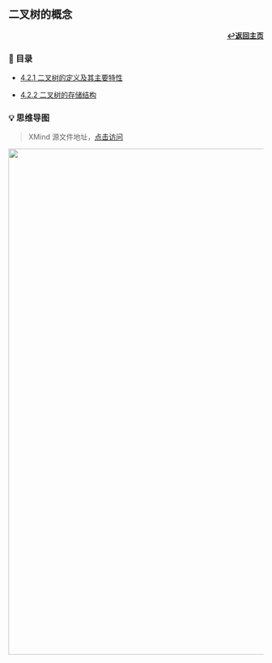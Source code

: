 ## 二叉树的概念

<div align="right">
    <a href="/README.md"><b>↩返回主页</b></a>
</div>

### 📝 目录

+ [4.2.1 二叉树的定义及其主要特性](4.2.1%20二叉树的定义及其主要特性.md)

+ [4.2.2 二叉树的存储结构](4.2.2%20二叉树的存储结构.md)

### 💡 思维导图

> XMind 源文件地址，[点击访问](/files/4/4.2.xmind)

<div align="center">
    <img src="/pics/4/4.2.png" width=1000>
</div>